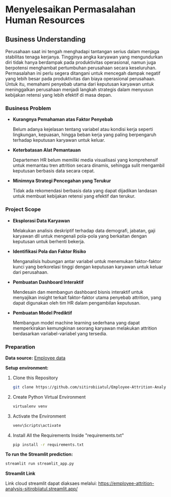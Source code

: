 # Menyelesaikan Permasalahan Human Resources

## Business Understanding

Perusahaan saat ini tengah menghadapi tantangan serius dalam menjaga stabilitas tenaga kerjanya. Tingginya angka karyawan yang mengundurkan diri tidak hanya berdampak pada produktivitas operasional, namun juga berpotensi menghambat pertumbuhan perusahaan secara keseluruhan. Permasalahan ini perlu segera ditangani untuk mencegah dampak negatif yang lebih besar pada produktivitas dan biaya operasional perusahaan. Untuk itu, memahami penyebab utama dari keputusan karyawan untuk meninggalkan perusahaan menjadi langkah strategis dalam menyusun kebijakan retensi yang lebih efektif di masa depan.

### Business Problem

- **Kurangnya Pemahaman atas Faktor Penyebab**
    
    Belum adanya kejelasan tentang variabel atau kondisi kerja seperti lingkungan, kepuasan, hingga beban kerja yang paling berpengaruh terhadap keputusan karyawan untuk keluar.
    
- **Keterbatasan Alat Pemantauan**
    
    Departemen HR belum memiliki media visualisasi yang komprehensif untuk memantau tren attrition secara dinamis, sehingga sulit mengambil keputusan berbasis data secara cepat.
    
- **Minimnya Strategi Pencegahan yang Terukur**
    
    Tidak ada rekomendasi berbasis data yang dapat dijadikan landasan untuk membuat kebijakan retensi yang efektif dan terukur.

### Project Scope

- **Eksplorasi Data Karyawan**

    Melakukan analisis deskriptif terhadap data demografi, jabatan, gaji karyawan dll untuk mengenali pola-pola yang berkaitan dengan keputusan untuk berhenti bekerja.

- **Identifikasi Pola dan Faktor Risiko**
    
    Menganalisis hubungan antar variabel untuk menemukan faktor-faktor kunci yang berkorelasi tinggi dengan keputusan karyawan untuk keluar dari perusahaan.

- **Pembuatan Dashboard Interaktif**
    
    Mendesain dan membangun dashboard bisnis interaktif untuk menyajikan insight terkait faktor-faktor utama penyebab attrition, yang dapat digunakan oleh tim HR dalam pengambilan keputusan.
    
- **Pembuatan Model Prediktif**
    
    Membangun model machine learning sederhana yang dapat memperkirakan kemungkinan seorang karyawan melakukan attrition berdasarkan variabel-variabel yang tersedia.

### Preparation

**Data source:** [Employee data](https://github.com/dicodingacademy/dicoding_dataset/tree/main/employee 'Dicoding GitHub - Employee data')

**Setup environment:**

1. Clone this Repository
   ```bash
   git clone https://github.com/sitirobiiatul/Employee-Attrition-Analysis.git
   ```

2. Create Python Virtual Environment
   ```bash
   virtualenv venv
   ```

2. Activate the Environment
   ```bash
   venv\Scripts\activate
   ```

4. Install All the Requirements Inside "requirements.txt"
   ```bash
   pip install -r requirements.txt
   ```

**To run the Streamlit prediction:**
```bash
streamlit run streamlit_app.py
```

**Streamlit Link**

Link cloud streamlit dapat diaksaes melalui: https://employee-attrition-analysis-sitirobiiatul.streamlit.app/
    
